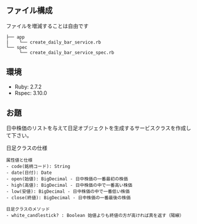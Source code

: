 ## ファイル構成
ファイルを増減することは自由です

```
├── app
|    └── create_daily_bar_service.rb
└── spec
     └── create_daily_bar_service_spec.rb
```

## 環境
- Ruby: 2.7.2
- Rspec: 3.10.0

## お題
日中株価のリストを与えて日足オブジェクトを生成するサービスクラスを作成して下さい。

日足クラスの仕様
```
属性値と仕様
- code(銘柄コード): String
- date(日付): Date
- open(始値): BigDecimal - 日中株価の一番最初の株価
- high(高値): BigDecimal - 日中株価の中で一番高い株価
- low(安値): BigDecimal - 日中株価の中で一番低い株価
- close(終値): BigDecimal - 日中株価の一番最後の株価

日足クラスのメソッド
- white_candlestick? : Boolean 始値よりも終値の方が高ければ真を返す（陽線）
```
